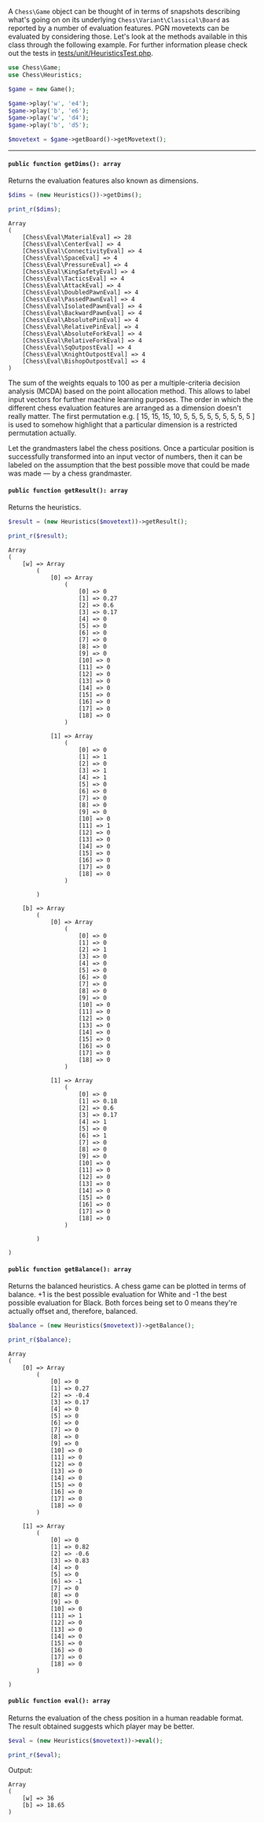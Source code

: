A `Chess\Game` object can be thought of in terms of snapshots describing what's going on on its underlying `Chess\Variant\Classical\Board` as reported by a number of evaluation features. PGN movetexts can be evaluated by considering those. Let's look at the methods available in this class through the following example. For further information please check out the tests in [tests/unit/HeuristicsTest.php](https://github.com/chesslablab/php-chess/blob/master/tests/unit/HeuristicsTest.php).

```php
use Chess\Game;
use Chess\Heuristics;

$game = new Game();

$game->play('w', 'e4');
$game->play('b', 'e6');
$game->play('w', 'd4');
$game->play('b', 'd5');

$movetext = $game->getBoard()->getMovetext();
```

---

#### `public function getDims(): array`

Returns the evaluation features also known as dimensions.

```php
$dims = (new Heuristics())->getDims();

print_r($dims);
```
```text
Array
(
    [Chess\Eval\MaterialEval] => 28
    [Chess\Eval\CenterEval] => 4
    [Chess\Eval\ConnectivityEval] => 4
    [Chess\Eval\SpaceEval] => 4
    [Chess\Eval\PressureEval] => 4
    [Chess\Eval\KingSafetyEval] => 4
    [Chess\Eval\TacticsEval] => 4
    [Chess\Eval\AttackEval] => 4
    [Chess\Eval\DoubledPawnEval] => 4
    [Chess\Eval\PassedPawnEval] => 4
    [Chess\Eval\IsolatedPawnEval] => 4
    [Chess\Eval\BackwardPawnEval] => 4
    [Chess\Eval\AbsolutePinEval] => 4
    [Chess\Eval\RelativePinEval] => 4
    [Chess\Eval\AbsoluteForkEval] => 4
    [Chess\Eval\RelativeForkEval] => 4
    [Chess\Eval\SqOutpostEval] => 4
    [Chess\Eval\KnightOutpostEval] => 4
    [Chess\Eval\BishopOutpostEval] => 4
)
```

The sum of the weights equals to 100 as per a multiple-criteria decision analysis (MCDA) based on the point allocation method. This allows to label input vectors for further machine learning purposes. The order in which the different chess evaluation features are arranged as a dimension doesn't really matter. The first permutation e.g. [ 15, 15, 15, 10, 5, 5, 5, 5, 5, 5, 5, 5, 5 ] is used to somehow highlight that a particular dimension is a restricted permutation actually.

Let the grandmasters label the chess positions. Once a particular position is successfully transformed into an input vector of numbers, then it can be labeled on the assumption that the best possible move that could be made was made — by a chess grandmaster.

#### `public function getResult(): array`

Returns the heuristics.

```php
$result = (new Heuristics($movetext))->getResult();

print_r($result);
```
```text
Array
(
    [w] => Array
        (
            [0] => Array
                (
                    [0] => 0
                    [1] => 0.27
                    [2] => 0.6
                    [3] => 0.17
                    [4] => 0
                    [5] => 0
                    [6] => 0
                    [7] => 0
                    [8] => 0
                    [9] => 0
                    [10] => 0
                    [11] => 0
                    [12] => 0
                    [13] => 0
                    [14] => 0
                    [15] => 0
                    [16] => 0
                    [17] => 0
                    [18] => 0
                )

            [1] => Array
                (
                    [0] => 0
                    [1] => 1
                    [2] => 0
                    [3] => 1
                    [4] => 1
                    [5] => 0
                    [6] => 0
                    [7] => 0
                    [8] => 0
                    [9] => 0
                    [10] => 0
                    [11] => 1
                    [12] => 0
                    [13] => 0
                    [14] => 0
                    [15] => 0
                    [16] => 0
                    [17] => 0
                    [18] => 0
                )

        )

    [b] => Array
        (
            [0] => Array
                (
                    [0] => 0
                    [1] => 0
                    [2] => 1
                    [3] => 0
                    [4] => 0
                    [5] => 0
                    [6] => 0
                    [7] => 0
                    [8] => 0
                    [9] => 0
                    [10] => 0
                    [11] => 0
                    [12] => 0
                    [13] => 0
                    [14] => 0
                    [15] => 0
                    [16] => 0
                    [17] => 0
                    [18] => 0
                )

            [1] => Array
                (
                    [0] => 0
                    [1] => 0.18
                    [2] => 0.6
                    [3] => 0.17
                    [4] => 1
                    [5] => 0
                    [6] => 1
                    [7] => 0
                    [8] => 0
                    [9] => 0
                    [10] => 0
                    [11] => 0
                    [12] => 0
                    [13] => 0
                    [14] => 0
                    [15] => 0
                    [16] => 0
                    [17] => 0
                    [18] => 0
                )

        )

)
```

#### `public function getBalance(): array`

Returns the balanced heuristics. A chess game can be plotted in terms of balance. +1 is the best possible evaluation for White and -1 the best possible evaluation for Black. Both forces being set to 0 means they're actually offset and, therefore, balanced.

```php
$balance = (new Heuristics($movetext))->getBalance();

print_r($balance);
```
```text
Array
(
    [0] => Array
        (
            [0] => 0
            [1] => 0.27
            [2] => -0.4
            [3] => 0.17
            [4] => 0
            [5] => 0
            [6] => 0
            [7] => 0
            [8] => 0
            [9] => 0
            [10] => 0
            [11] => 0
            [12] => 0
            [13] => 0
            [14] => 0
            [15] => 0
            [16] => 0
            [17] => 0
            [18] => 0
        )

    [1] => Array
        (
            [0] => 0
            [1] => 0.82
            [2] => -0.6
            [3] => 0.83
            [4] => 0
            [5] => 0
            [6] => -1
            [7] => 0
            [8] => 0
            [9] => 0
            [10] => 0
            [11] => 1
            [12] => 0
            [13] => 0
            [14] => 0
            [15] => 0
            [16] => 0
            [17] => 0
            [18] => 0
        )

)
```

#### `public function eval(): array`

Returns the evaluation of the chess position in a human readable format. The result obtained suggests which player may be better.

```php
$eval = (new Heuristics($movetext))->eval();

print_r($eval);
```

Output:

```text
Array
(
    [w] => 36
    [b] => 18.65
)
```
